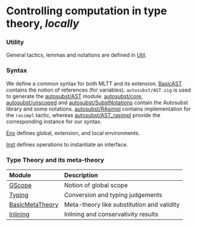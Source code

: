 Controlling computation in type theory, *locally*
=================================================

### Utility

General tactics, lemmas and notations are defined in
[Util](coqdoc/LocalComp.Util.html).

### Syntax

We define a common syntax for both MLTT and its extension.
[BasicAST] contains the notion of references (for variables).
`autosubst/AST.sig` is used to generate the [autosubst/AST] module.
[autosubst/core], [autosubst/unscoped] and [autosubst/SubstNotations] contain
the Autosubst library and some notations.
[autosubst/RAsimpl] contains implementation for the `rasimpl` tactic,
whereas [autosubst/AST_rasimpl] provide the corresponding instance for our
syntax.

[Env] defines global, extension, and local environments.

[Inst] defines operations to instantiate an interface.

[BasicAST]: coqdoc/LocalComp.BasicAST.html
[autosubst/AST]: coqdoc/LocalComp.autosubst.AST.html
[autosubst/core]: coqdoc/LocalComp.autosubst.core.html
[autosubst/unscoped]: coqdoc/LocalComp.autosubst.unscoped.html
[autosubst/RAsimpl]: coqdoc/LocalComp.autosubst.RAsimpl.html
[autosubst/AST_rasimpl]: coqdoc/LocalComp.autosubst.AST_rasimpl.html
[autosubst/SubstNotations]: coqdoc/LocalComp.autosubst.SubstNotations.html
[Env]: coqdoc/LocalComp.Env.html
[Inst]: coqdoc/LocalComp.Inst.html

### Type Theory and its meta-theory

| Module            | Description                                |
| :---------------- | :----------------------------------------- |
| [GScope]          | Notion of global scope                     |
| [Typing]          | Conversion and typing judgements           |
| [BasicMetaTheory] | Meta-theory like substitution and validity |
| [Inlining]        | Inlining and conservativity results        |

[GScope]: coqdoc/LocalComp.GScope.html
[Typing]: coqdoc/LocalComp.Typing.html
[BasicMetaTheory]: coqdoc/LocalComp.BasicMetaTheory.html
[Inlining]: coqdoc/LocalComp.Inlining.html
